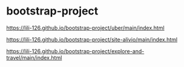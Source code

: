 # bootstrap-project

https://lili-126.github.io/bootstrap-project/uber/main/index.html


https://lili-126.github.io/bootstrap-project/site-alivio/main/index.html



https://lili-126.github.io/bootstrap-project/explore-and-travel/main/index.html
